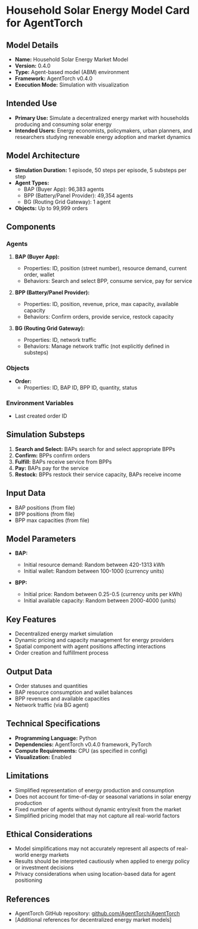 # Household Solar Energy Model Card for AgentTorch

## Model Details
- **Name:** Household Solar Energy Market Model
- **Version:** 0.4.0
- **Type:** Agent-based model (ABM) environment
- **Framework:** AgentTorch v0.4.0
- **Execution Mode:** Simulation with visualization

## Intended Use
- **Primary Use:** Simulate a decentralized energy market with households producing and consuming solar energy
- **Intended Users:** Energy economists, policymakers, urban planners, and researchers studying renewable energy adoption and market dynamics

## Model Architecture
- **Simulation Duration:** 1 episode, 50 steps per episode, 5 substeps per step
- **Agent Types:**
  - BAP (Buyer App): 96,383 agents
  - BPP (Battery/Panel Provider): 49,354 agents
  - BG (Routing Grid Gateway): 1 agent
- **Objects:** Up to 99,999 orders

## Components

### Agents
1. **BAP (Buyer App):**
   - Properties: ID, position (street number), resource demand, current order, wallet
   - Behaviors: Search and select BPP, consume service, pay for service

2. **BPP (Battery/Panel Provider):**
   - Properties: ID, position, revenue, price, max capacity, available capacity
   - Behaviors: Confirm orders, provide service, restock capacity

3. **BG (Routing Grid Gateway):**
   - Properties: ID, network traffic
   - Behaviors: Manage network traffic (not explicitly defined in substeps)

### Objects
- **Order:**
  - Properties: ID, BAP ID, BPP ID, quantity, status

### Environment Variables
- Last created order ID

## Simulation Substeps
1. **Search and Select:** BAPs search for and select appropriate BPPs
2. **Confirm:** BPPs confirm orders
3. **Fulfill:** BAPs receive service from BPPs
4. **Pay:** BAPs pay for the service
5. **Restock:** BPPs restock their service capacity, BAPs receive income

## Input Data
- BAP positions (from file)
- BPP positions (from file)
- BPP max capacities (from file)

## Model Parameters
- **BAP:**
  - Initial resource demand: Random between 420-1313 kWh
  - Initial wallet: Random between 100-1000 (currency units)

- **BPP:**
  - Initial price: Random between 0.25-0.5 (currency units per kWh)
  - Initial available capacity: Random between 2000-4000 (units)

## Key Features
- Decentralized energy market simulation
- Dynamic pricing and capacity management for energy providers
- Spatial component with agent positions affecting interactions
- Order creation and fulfillment process

## Output Data
- Order statuses and quantities
- BAP resource consumption and wallet balances
- BPP revenues and available capacities
- Network traffic (via BG agent)

## Technical Specifications
- **Programming Language:** Python
- **Dependencies:** AgentTorch v0.4.0 framework, PyTorch
- **Compute Requirements:** CPU (as specified in config)
- **Visualization:** Enabled

## Limitations
- Simplified representation of energy production and consumption
- Does not account for time-of-day or seasonal variations in solar energy production
- Fixed number of agents without dynamic entry/exit from the market
- Simplified pricing model that may not capture all real-world factors

## Ethical Considerations
- Model simplifications may not accurately represent all aspects of real-world energy markets
- Results should be interpreted cautiously when applied to energy policy or investment decisions
- Privacy considerations when using location-based data for agent positioning

## References
- AgentTorch GitHub repository: [github.com/AgentTorch/AgentTorch](https://github.com/AgentTorch/AgentTorch)
- [Additional references for decentralized energy market models]
